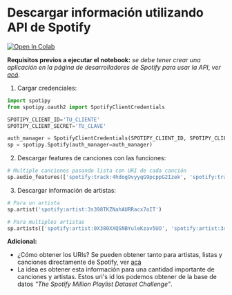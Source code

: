 # Descargar información utilizando API de Spotify


<a href="https://colab.research.google.com/drive/1luoqdR0EpPSjrg7TMxPcoMRNEq8WRzBl#scrollTo=Sy_WHqYJRiXh" target="_blank">
  <img src="https://colab.research.google.com/assets/colab-badge.svg" alt="Open In Colab"/>
</a>


**Requisitos previos a ejecutar el notebook:** _se debe tener crear una aplicación en
la página de desarrolladores de Spotify para usar la API_, _ver_ [_acá_](https://developer.spotify.com/).


1. Cargar credenciales:

```python
import spotipy
from spotipy.oauth2 import SpotifyClientCredentials

SPOTIPY_CLIENT_ID='TU_CLIENTE'
SPOTIPY_CLIENT_SECRET='TU_CLAVE'

auth_manager = SpotifyClientCredentials(SPOTIPY_CLIENT_ID, SPOTIPY_CLIENT_SECRET)
sp = spotipy.Spotify(auth_manager=auth_manager)
```

2. Descargar features de canciones con las funciones:

```python
# Multiple canciones pasando lista con URI de cada canción
sp.audio_features(['spotify:track:4hdog9vyyqG9pcppG2Izek', 'spotify:track:5mc6EyF1OIEOhAkD0Gg9Lc'])
```

3. Descargar información de artistas:

```python
# Para un artista
sp.artist('spotify:artist:3s398TKZNahAURRacx7oIT')

# Para multiples artistas
sp.artists(['spotify:artist:0X380XXQSNBYuleKzav5UO', 'spotify:artist:3s398TKZNahAURRacx7oIT'])
```

**Adicional:**

- ¿Cómo obtener los URIs? Se pueden obtener tanto para artistas, listas y
canciones directamente de Spotify, ver [acá](https://community.spotify.com/t5/FAQs/What-s-a-Spotify-URI/ta-p/919201)
- La idea es obtener esta información para una cantidad importante de canciones
y artistas. Estos uri's id los podemos obtener de la base de datos _"The Spotify Million Playlist Dataset Challenge"_.
